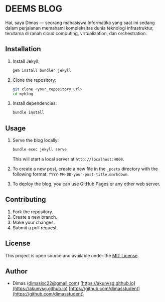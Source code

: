# DEEMS BLOG

Hai, saya Dimas — seorang mahasiswa Informatika yang saat ini sedang dalam perjalanan memahami kompleksitas dunia teknologi infrastruktur, terutama di ranah cloud computing, virtualization, dan orchestration.

## Installation

1.  Install Jekyll:

    ```bash
    gem install bundler jekyll
    ```
2.  Clone the repository:

    ```bash
    git clone <your_repository_url>
    cd myblog
    ```
3.  Install dependencies:

    ```bash
    bundle install
    ```

## Usage

1.  Serve the blog locally:

    ```bash
    bundle exec jekyll serve
    ```

    This will start a local server at `http://localhost:4000`.

2.  To create a new post, create a new file in the `_posts` directory with the following format: `YYYY-MM-DD-your-post-title.markdown`.

3.  To deploy the blog, you can use GitHub Pages or any other web server.

## Contributing

1.  Fork the repository.
2.  Create a new branch.
3.  Make your changes.
4.  Submit a pull request.

## License

This project is open source and available under the [MIT License](LICENSE).

## Author

*   Dimas (dimasixc22@gmail.com)
    [https://akunvsg.github.io](https://akunvsg.github.io)
    [https://github.com/dimasstudent](https://github.com/dimasstudent)